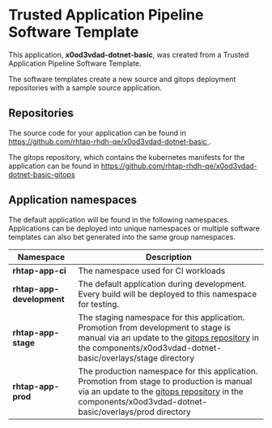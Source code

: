 # Trusted Application Pipeline Software Template

This application, **x0od3vdad-dotnet-basic**, was created from a Trusted Application Pipeline Software Template.

The software templates create a new source and gitops deployment repositories with a sample source application. 

## Repositories

The source code for your application can be found in [https://github.com/rhtap-rhdh-qe/x0od3vdad-dotnet-basic ](https://github.com/rhtap-rhdh-qe/x0od3vdad-dotnet-basic ).
 
The gitops repository, which contains the kubernetes manifests for the application can be found in 
[https://github.com/rhtap-rhdh-qe/x0od3vdad-dotnet-basic-gitops ](https://github.com/rhtap-rhdh-qe/x0od3vdad-dotnet-basic-gitops ) 

## Application namespaces 

The default application will be found in the following namespaces. Applications can be deployed into unique namespaces or multiple software templates can also bet generated into the same group namespaces.  

|  Namespace   |  Description   |  
| -------- | -------- |
| **rhtap-app-ci** | The namespace used for CI workloads |
| **rhtap-app-development** | The default application during development. Every build will be deployed to this namespace for testing. |
| **rhtap-app-stage** | The staging namespace for this application. Promotion from development to stage is manual via an update to the [gitops repository](https://github.com/rhtap-rhdh-qe/x0od3vdad-dotnet-basic-gitops ) in the components/x0od3vdad-dotnet-basic/overlays/stage directory |
| **rhtap-app-prod** | The production namespace for this application. Promotion from stage to production is manual via an update to the [gitops repository](https://github.com/rhtap-rhdh-qe/x0od3vdad-dotnet-basic-gitops ) in the components/x0od3vdad-dotnet-basic/overlays/prod directory |